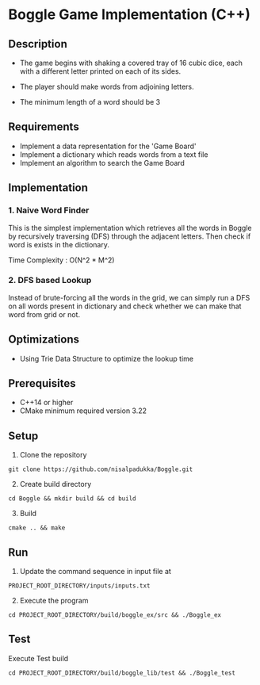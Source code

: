 # Boggle Game Implementation (C++)

## Description

* The game begins with shaking a covered tray of 16 cubic dice, each with a different letter printed on each of its sides.

* The player should make words from adjoining letters. 

* The minimum length of a word should be 3

## Requirements

* Implement a data representation for the 'Game Board'
* Implement a dictionary which reads words from a text file
* Implement an algorithm to search the Game Board

## Implementation

### 1. Naive Word Finder

This is the simplest implementation which retrieves all the words in Boggle by recursively traversing (DFS) through the adjacent letters. Then check if word is exists in the dictionary.

Time Complexity : O(N^2 * M^2)

### 2. DFS based Lookup

Instead of brute-forcing all the words in the grid, we can simply run a DFS on all words present in dictionary and check whether we can make that word from grid or not.

## Optimizations

* Using Trie Data Structure to optimize the lookup time

## Prerequisites

* C++14 or higher
* CMake minimum required version 3.22

## Setup

1. Clone the repository

```git clone https://github.com/nisalpadukka/Boggle.git```

2. Create build directory

```cd Boggle && mkdir build && cd build```

3. Build

```cmake .. && make```


## Run

1. Update the command sequence in input file at

```PROJECT_ROOT_DIRECTORY/inputs/inputs.txt```

2. Execute the program

```cd PROJECT_ROOT_DIRECTORY/build/boggle_ex/src && ./Boggle_ex```


## Test

Execute Test build

```cd PROJECT_ROOT_DIRECTORY/build/boggle_lib/test && ./Boggle_test```


